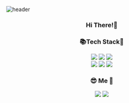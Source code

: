 ![header](https://capsule-render.vercel.app/api?type=waving&color=timeAuto&height=300&section=header&text=WelCome✨&desc=Go%20Eun's%20GitHub!&descAlign=36&fdontSize=80)

<!--
**goeun208/goeun208** is a ✨ _special_ ✨ repository because its `README.md` (this file) appears on your GitHub profile.

Here are some ideas to get you started:

- 🔭 I’m currently working on ...
- 🌱 I’m currently learning ...
- 👯 I’m looking to collaborate on ...
- 🤔 I’m looking for help with ...
- 💬 Ask me about ...
- 📫 How to reach me: ...
- 😄 Pronouns: ...
- ⚡ Fun fact: ...
-->

<div align="center" ><h3>Hi There!👋</h3></div>
<div align="center" ><h3>📚Tech Stack🧸</h3>
<div align="center">
	<img src="https://img.shields.io/badge/HTML5-E34F26?style=for-the-badge&logo=html5&logoColor=white">
	<img src="https://img.shields.io/badge/CSS3-1572B6?style=for-the-badge&logo=css3&logoColor=white">
	<img src="https://img.shields.io/badge/Javascript-F7DF1E?style=for-the-badge&logo=javascript&logoColor=white">	
</div>
<div align="center">
	<img src="https://img.shields.io/badge/Typescript-3178C6?style=for-the-badge&logo=typescript&logoColor=white">
	<img src="https://img.shields.io/badge/React-61DAFB?style=for-the-badge&logo=react&logoColor=white">
	<img src="https://img.shields.io/badge/Node.js-339933?style=for-the-badge&logo=node.js&logoColor=white">
</div>
	</div>
<div height="30">    </div>



<div align="center">
	<h3>😎 Me 🐣</h3>
<div align="center">
	<img src="https://img.shields.io/badge/Tistory-000000?style=for-the-badge&logo=tistory&logoColor=white">
	<img src="https://img.shields.io/badge/Notion-000000?style=for-the-badge&logo=notion&logoColor=white">
	</div>
</div>
